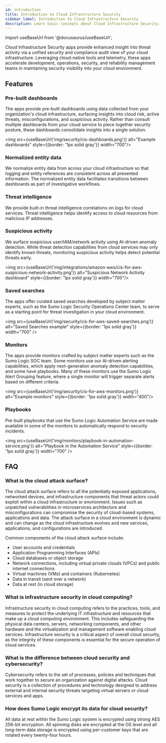 ```yaml
---
id: introduction
title: Introduction to Cloud Infrastructure Security
sidebar_label: Introduction to Cloud Infrastructure Security
description: Learn basic concepts about Cloud Infrastructure Security. 
---
```


import useBaseUrl from '@docusaurus/useBaseUrl';

Cloud Infrastructure Security apps provide enhanced insight into threat activity via a unified security and compliance audit view of your cloud infrastructure. Leveraging cloud-native tools and telemetry, these apps accelerate development, operations, security, and reliability management teams in maintaining security visibility into your cloud environment.

## Features

### Pre-built dashboards

The apps provide pre-built dashboards using data collected from your organization's cloud infrastructure, surfacing insights into cloud risk, active threats, misconfigurations, and suspicious activity. Rather than consult multiple dashboards from your cloud service to piece together security posture, these dashboards consolidate insights into a single solution. 

<img src={useBaseUrl('img/security/cis-dashboards.png')} alt="Example dashboards" style={{border: '1px solid gray'}} width="700"/>

### Normalized entity data

We normalize entity data from across your cloud infrastructure so that logging and entity references are consistent across all presented information. The normalized entity data facilitates transitions between dashboards as part of investigative workflows. 

### Threat intelligence 

We provide built-in threat intelligence correlations on logs for cloud services. Threat intelligence helps identify access to cloud resources from malicious IP addresses.

### Suspicious activity

We surface suspicious user/IAM/network activity using AI-driven anomaly detection. While threat detection capabilities from cloud services may only identify known threats, monitoring suspicious activity helps detect potential threats early. 

<img src={useBaseUrl('img/integrations/amazon-aws/cis-for-aws-suspicious-network-activity.png')} alt="Suspicious Network Activity dashboard" style={{border: '1px solid gray'}} width="700"/>

### Saved searches

The apps offer curated saved searches developed by subject matter experts, such as the Sumo Logic Security Operations Center team, to serve as a starting point for threat investigation in your cloud environment. 

<img src={useBaseUrl('img/security/cis-for-aws-saved-searches.png')} alt="Saved Searches example" style={{border: '1px solid gray'}} width="700" />

### Monitors

The apps provide monitors crafted by subject matter experts such as the Sumo Logic SOC team. Some monitors use our AI-driven alerting capabilities, which apply next-generation anomaly detection capabilities, and some have playbooks. Many of these monitors use the Sumo Logic Alert Grouping feature, where a single monitor will trigger separate alerts based on different criteria. 

<img src={useBaseUrl('img/security/cis-for-aws-monitors.png')} alt="Example monitors" style={{border: '1px solid gray'}} width="400"/>

### Playbooks 

Pre-built playbooks that use the Sumo Logic Automation Service are made available in some of the monitors to automatically respond to security incidents. 

<img src={useBaseUrl('img/monitors/playbook-in-automation-service.png')} alt="Playbook in the Automation Service" style={{border: '1px solid gray'}} width="700" />

## FAQ

### What is the cloud attack surface?

The cloud attack surface refers to all the potentially exposed applications, networked devices, and infrastructure components that threat actors could exploit within a cloud infrastructure or environment. Issues such as unpatched vulnerabilities in microservices architecture and misconfigurations can compromise the security of cloud-based systems, applications and data. The attack surface in a cloud environment is dynamic and can change as the cloud infrastructure evolves and new services, applications, and configurations are introduced.

Common components of the cloud attack surface include:
* User accounts and credentials
* Application Programming Interfaces (APIs)
* Cloud databases or object storage
* Network connections, including virtual private clouds (VPCs) and public internet connections
* Virtual machines (VMs) and containers (Kubernetes)
* Data in transit (sent over a network)
* Data at rest (in cloud storage)

### What is infrastructure security in cloud computing?

Infrastructure security in cloud computing refers to the practices, tools, and measures to protect the underlying IT infrastructure and resources that make up a cloud computing environment. This includes safeguarding the physical data centers, servers, networking components, and other hardware and the virtualization and management software enabling cloud services. Infrastructure security is a critical aspect of overall cloud security, as the integrity of these components is essential for the secure operation of cloud services.

### What is the difference between cloud security and cybersecurity?

Cybersecurity refers to the set of processes, policies and techniques that work together to secure an organization against digital attacks. Cloud security is a collection of procedures and technology designed to address external and internal security threats targeting virtual servers or cloud services and apps.

### How does Sumo Logic encrypt its data for cloud security?

All data at rest within the Sumo Logic system is encrypted using strong AES 256-bit encryption. All spinning disks are encrypted at the OS level and all long-term data storage is encrypted using per-customer keys that are rotated every twenty-four hours.
